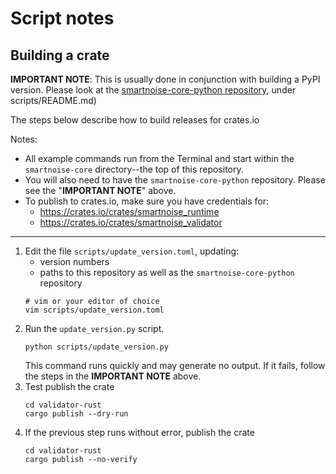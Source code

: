 # Script notes

## Building a crate

**IMPORTANT NOTE**: This is usually done in conjunction with building a PyPI version. Please look at the [smartnoise-core-python repository](https://github.com/opendifferentialprivacy/smartnoise-core-python), under scripts/README.md) 

The steps below describe how to build releases for crates.io


Notes:
  - All example commands run from the Terminal and start within the `smartnoise-core` directory--the top of this repository.
  - You will also need to have the `smartnoise-core-python` repository. Please see the "**IMPORTANT NOTE**" above.
  - To publish to crates.io, make sure you have credentials for:
      - https://crates.io/crates/smartnoise_runtime
      - https://crates.io/crates/smartnoise_validator

---

1. Edit the file `scripts/update_version.toml`, updating:
    - version numbers
    - paths to this repository as well as the `smartnoise-core-python` repository
    ```
    # vim or your editor of choice
    vim scripts/update_version.toml
    ```
1. Run the `update_version.py` script. 
    ```
    python scripts/update_version.py 
    ```
    This command runs quickly and may generate no output. If it fails, follow the steps in the **IMPORTANT NOTE** above.
1. Test publish the crate
    ```
    cd validator-rust
    cargo publish --dry-run
    ```
1. If the previous step runs without error, publish the crate
    ```
    cd validator-rust
    cargo publish --no-verify
    ```